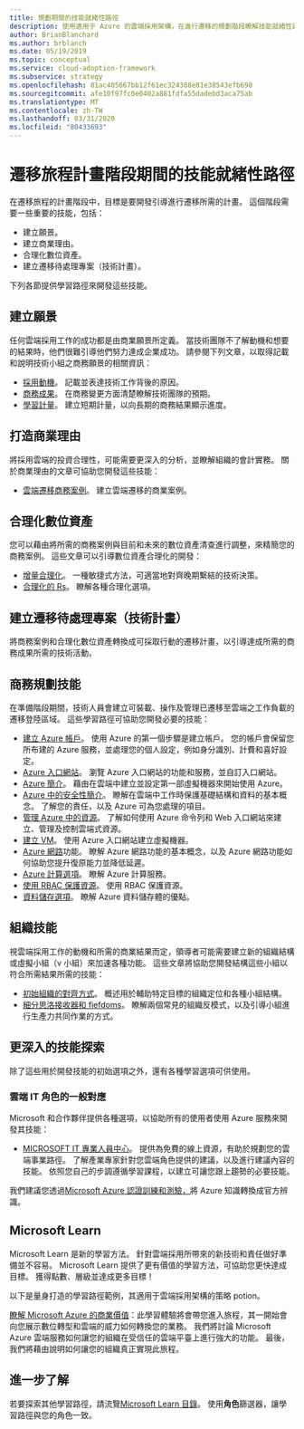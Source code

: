 ```yaml
---
title: 規劃期間的技能就緒性路徑
description: 使用適用于 Azure 的雲端採用架構，在進行遷移的規劃階段瞭解技能就緒性路徑。
author: BrianBlanchard
ms.author: brblanch
ms.date: 05/19/2019
ms.topic: conceptual
ms.service: cloud-adoption-framework
ms.subservice: strategy
ms.openlocfilehash: 81ac405667bb12f61ec324388e81e38543efb690
ms.sourcegitcommit: afe10f97fc0e0402a881fdfa55dadebd3aca75ab
ms.translationtype: MT
ms.contentlocale: zh-TW
ms.lasthandoff: 03/31/2020
ms.locfileid: "80433693"
---
```

# <a name="skills-readiness-path-during-the-plan-phase-of-a-migration-journey"></a>遷移旅程計畫階段期間的技能就緒性路徑

在遷移旅程的計畫階段中，目標是要開發引導進行遷移所需的計畫。 這個階段需要一些重要的技能，包括：

- 建立願景。
- 建立商業理由。
- 合理化數位資產。
- 建立遷移待處理專案（技術計畫）。

下列各節提供學習路徑來開發這些技能。

## <a name="establish-the-vision"></a>建立願景

任何雲端採用工作的成功都是由商業願景所定義。 當技術團隊不了解動機和想要的結果時，他們很難引導他們努力達成企業成功。 請參閱下列文章，以取得記載和說明技術小組之商務願景的相關資訊：

- [採用動機](./motivations.md)。 記載並表達技術工作背後的原因。
- [商務成果](./business-outcomes/index.md)。 在商務變更方面清楚瞭解技術團隊的預期。
- [學習計量](./learning-metrics.md)。 建立短期計量，以向長期的商務結果顯示進度。

## <a name="build-the-business-justification"></a>打造商業理由

將採用雲端的投資合理性，可能需要更深入的分析，並瞭解組織的會計實務。 關於商業理由的文章可協助您開發這些技能：

- [雲端遷移商務案例](./cloud-migration-business-case.md)。 建立雲端遷移的商業案例。

## <a name="rationalize-the-digital-estate"></a>合理化數位資產

您可以藉由將所需的商務案例與目前和未來的數位資產清查進行調整，來精簡您的商務案例。 這些文章可以引導數位資產合理化的開發：

- [增量合理化](../digital-estate/rationalize.md)。 一種敏捷式方法，可適當地對齊晚期繫結的技術決策。
- [合理化的 Rs](../digital-estate/5-rs-of-rationalization.md)。 瞭解各種合理化選項。

## <a name="create-a-migration-backlog-technical-plan"></a>建立遷移待處理專案（技術計畫）

將商務案例和合理化數位資產轉換成可採取行動的遷移計畫，以引導達成所需的商務成果所需的技術活動。

## <a name="business-planning-skills"></a>商務規劃技能

在準備階段期間，技術人員會建立可裝載、操作及管理已遷移至雲端之工作負載的遷移登陸區域。 這些學習路徑可協助您開發必要的技能：

- [建立 Azure 帳戶](https://docs.microsoft.com/learn/modules/create-an-azure-account)。 使用 Azure 的第一個步驟是建立帳戶。 您的帳戶會保留您所布建的 Azure 服務，並處理您的個人設定，例如身分識別、計費和喜好設定。
- [Azure 入口網站](https://docs.microsoft.com/learn/modules/tour-azure-portal)。 瀏覽 Azure 入口網站的功能和服務，並自訂入口網站。
- [Azure 簡介](https://docs.microsoft.com/learn/modules/welcome-to-azure)。 藉由在雲端中建立並設定第一部虛擬機器來開始使用 Azure。
- [Azure 中的安全性簡介](https://docs.microsoft.com/learn/modules/intro-to-security-in-azure)。 瞭解在雲端中工作時保護基礎結構和資料的基本概念。 了解您的責任，以及 Azure 可為您處理的項目。
- [管理 Azure 中的資源](https://docs.microsoft.com/learn/paths/manage-resources-in-azure)。 了解如何使用 Azure 命令列和 Web 入口網站來建立、管理及控制雲端式資源。
- [建立 VM](https://docs.microsoft.com/learn/modules/create-windows-virtual-machine-in-azure)。 使用 Azure 入口網站建立虛擬機器。
- [Azure 網路](https://docs.microsoft.com/learn/modules/intro-to-azure-networking)功能。 瞭解 Azure 網路功能的基本概念，以及 Azure 網路功能如何協助您提升復原能力並降低延遲。
- [Azure 計算選項](https://docs.microsoft.com/learn/modules/intro-to-azure-compute)。 瞭解 Azure 計算服務。
- [使用 RBAC 保護資源](https://docs.microsoft.com/learn/modules/secure-azure-resources-with-rbac)。 使用 RBAC 保護資源。
- [資料儲存選項](https://docs.microsoft.com/learn/modules/intro-to-data-in-azure/index)。 瞭解 Azure 資料儲存體的優點。

## <a name="organizational-skills"></a>組織技能

視雲端採用工作的動機和所需的商業結果而定，領導者可能需要建立新的組織結構或虛擬小組（v 小組）來加速各種功能。 這些文章將協助您開發結構這些小組以符合所需結果所需的技能：

- [初始組織的對齊方式](../organize/index.md)。 概述用於輔助特定目標的組織定位和各種小組結構。
- [細分思洛接收器和 fiefdoms](../organize/fiefdoms-silos.md)。 瞭解兩個常見的組織反模式，以及引導小組進行生產力共同作業的方式。

## <a name="deeper-skills-exploration"></a>更深入的技能探索

除了這些用於開發技能的初始選項之外，還有各種學習選項可供使用。

### <a name="typical-mappings-of-cloud-it-roles"></a>雲端 IT 角色的一般對應

Microsoft 和合作夥伴提供各種選項，以協助所有的使用者使用 Azure 服務來開發其技能：

- [MICROSOFT IT 專業人員中心](https://www.microsoft.com/itpro)。 提供為免費的線上資源，有助於規劃您的雲端事業路徑。 了解產業專家針對您雲端角色提供的建議，以及進行建議內容的技能。 依照您自己的步調遵循學習課程，以建立可讓您跟上趨勢的必要技能。

我們建議您透過[Microsoft Azure 認證訓練和測驗，](https://www.microsoft.com/learning/azure-certification.aspx)將 Azure 知識轉換成官方辨識。

## <a name="microsoft-learn"></a>Microsoft Learn

Microsoft Learn 是新的學習方法。 針對雲端採用所帶來的新技術和責任做好準備並不容易。 Microsoft Learn 提供了更有價值的學習方法，可協助您更快達成目標。 獲得點數、層級並達成更多目標！

以下是量身打造的學習路徑範例，其適用于雲端採用架構的策略 potion。

[瞭解 Microsoft Azure 的商業價值](https://docs.microsoft.com/learn/paths/learn-business-value-of-azure)：此學習體驗將會帶您進入旅程，其一開始會向您展示數位轉型和雲端的威力如何轉換您的業務。 我們將討論 Microsoft Azure 雲端服務如何讓您的組織在受信任的雲端平臺上進行強大的功能。 最後，我們將藉由說明如何讓您的組織真正實現此旅程。

## <a name="learn-more"></a>進一步了解

若要探索其他學習路徑，請流覽[Microsoft Learn 目錄](https://docs.microsoft.com/learn/browse)。 使用**角色**篩選器，讓學習路徑與您的角色一致。
